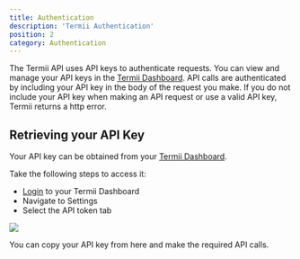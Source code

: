 ```yaml
---
title: Authentication
description: 'Termii Authentication'
position: 2
category: Authentication
---
```

The Termii API uses API keys to authenticate requests. 
You can view and manage your API keys in the <a href='https://accounts.termii.com/#/login' target="_blank">Termii Dashboard</a>.
API calls are authenticated by including your API key in the body of the request you make.
If you do not include your API key when making an API request or use a valid API key, Termii returns a http error.

## Retrieving your API Key

Your API key can be obtained from your <a href='https://accounts.termii.com/#/login' target="_blank">Termii Dashboard</a>. 

Take the following steps to access it:
* <a href='https://accounts.termii.com/#/login' target="_blank">Login</a> to your Termii Dashboard
* Navigate to Settings
* Select the API token tab

<img src="/api_token_tab.png"/>

You can copy your API key from here and make the required API calls.

